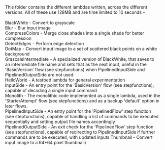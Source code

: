 This folder contains the different lambdas written, across the different versions. All of these use 128MB and are time limited to 10 seconds -\
\
BlackWhite - Convert to grayscale\
Blur - Blur input image\
CompressColors - Merge close shades into a single shade for better compression\
DetectEdges - Perform edge detection\
DotMap - Convert input image to a set of scattered black points on a white background\
GrascaleIntermediate - A specialized version of BlackWhite, that saves to an intermediate file name and sets that as the next input, useful in the 'BasicVersion' flow (see stepfunctions) when PipelinedInputSide and PipelinedOutputSide are not used\
HelloWorld - A testbed lambda for general experimentation\
InputSide - An entry point for the 'BasicVersion' flow (see stepfunctions), capable of decoding a single input command\
Monolith - The monolithic code implemented as a single lambda, used in the 'StarterAttempt' flow (see stepfunctions) and as a backup 'default' option in later flows.\
PipelinedInputSide - An entry point for the 'PipelinedFlow' step function (see stepfunctions), capable of handling a list of commands to be executed sequentially and setting output file names accordingly\
PipelinedOutputSide - An exit check for the 'PipelinedFlow' step function (see stepfunctions), capable of redirecting to PipelinedInputSide if further commands are to be executed, with updated inputs
Thumbnail - Convert input image to a 64*64 pixel thumbnail\